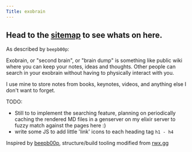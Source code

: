 ```yaml
---
Title: exobrain
---
```


## Head to the [sitemap](./sitemap) to see whats on here.

As described by `beepb00p`:

Exobrain, or "second brain", or "brain dump" is something like public wiki where you can keep your notes, ideas and thoughts. Other people can search in your exobrain without having to physically interact with you.

I use mine to store notes from books, keynotes, videos, and anything else I don't want to forget.

TODO:

- Still to to implement the searching feature, planning on periodically caching the rendered MD files in a genserver on my elixir server to fuzzy match against the pages here :)
- write some JS to add little 'link' icons to each heading tag `h1 - h4`

Inspired by [beepb00p](https://beepb00p.xyz/exobrain/exobrain.html), structure/build tooling modified from [rwx.gg](https://gitlab.com/rwx.gg/README)

